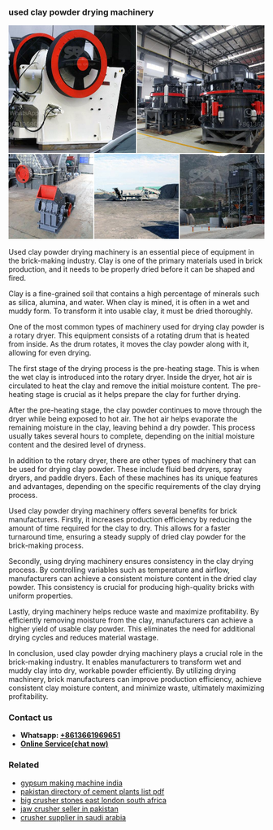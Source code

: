 <h3>used clay powder drying machinery</h3><img src='1703042618.jpg' alt=''><p>Used clay powder drying machinery is an essential piece of equipment in the brick-making industry. Clay is one of the primary materials used in brick production, and it needs to be properly dried before it can be shaped and fired.</p><p>Clay is a fine-grained soil that contains a high percentage of minerals such as silica, alumina, and water. When clay is mined, it is often in a wet and muddy form. To transform it into usable clay, it must be dried thoroughly.</p><p>One of the most common types of machinery used for drying clay powder is a rotary dryer. This equipment consists of a rotating drum that is heated from inside. As the drum rotates, it moves the clay powder along with it, allowing for even drying.</p><p>The first stage of the drying process is the pre-heating stage. This is when the wet clay is introduced into the rotary dryer. Inside the dryer, hot air is circulated to heat the clay and remove the initial moisture content. The pre-heating stage is crucial as it helps prepare the clay for further drying.</p><p>After the pre-heating stage, the clay powder continues to move through the dryer while being exposed to hot air. The hot air helps evaporate the remaining moisture in the clay, leaving behind a dry powder. This process usually takes several hours to complete, depending on the initial moisture content and the desired level of dryness.</p><p>In addition to the rotary dryer, there are other types of machinery that can be used for drying clay powder. These include fluid bed dryers, spray dryers, and paddle dryers. Each of these machines has its unique features and advantages, depending on the specific requirements of the clay drying process.</p><p>Used clay powder drying machinery offers several benefits for brick manufacturers. Firstly, it increases production efficiency by reducing the amount of time required for the clay to dry. This allows for a faster turnaround time, ensuring a steady supply of dried clay powder for the brick-making process.</p><p>Secondly, using drying machinery ensures consistency in the clay drying process. By controlling variables such as temperature and airflow, manufacturers can achieve a consistent moisture content in the dried clay powder. This consistency is crucial for producing high-quality bricks with uniform properties.</p><p>Lastly, drying machinery helps reduce waste and maximize profitability. By efficiently removing moisture from the clay, manufacturers can achieve a higher yield of usable clay powder. This eliminates the need for additional drying cycles and reduces material wastage.</p><p>In conclusion, used clay powder drying machinery plays a crucial role in the brick-making industry. It enables manufacturers to transform wet and muddy clay into dry, workable powder efficiently. By utilizing drying machinery, brick manufacturers can improve production efficiency, achieve consistent clay moisture content, and minimize waste, ultimately maximizing profitability.</p><h3>Contact us</h3><ul><li><strong>Whatsapp:&nbsp;<a href="https://wa.me/8613661969651">+8613661969651</a></strong></li><li><a href="https://swt.shibang-china.com/?git&amp;zhl&amp;used clay powder drying machinery"><strong>Online Service(chat now)</strong></a></li></ul><h3>Related</h3><ul><li><a href='gypsum making machine india.md'>gypsum making machine india</a></li><li><a href='pakistan directory of cement plants list pdf.md'>pakistan directory of cement plants list pdf</a></li><li><a href='big crusher stones east london south africa.md'>big crusher stones east london south africa</a></li><li><a href='jaw crusher seller in pakistan.md'>jaw crusher seller in pakistan</a></li><li><a href='crusher supplier in saudi arabia.md'>crusher supplier in saudi arabia</a></li></ul>